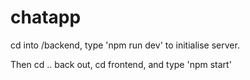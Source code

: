 # chatapp

cd into /backend, type 'npm run dev' to initialise server.

Then cd .. back out, cd frontend, and type 'npm start'
